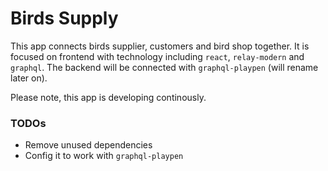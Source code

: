 # Birds Supply

This app connects birds supplier, customers and bird shop together. It is focused on frontend with technology including `react`, `relay-modern` and `graphql`. The backend will be connected with `graphql-playpen` (will rename later on).

Please note, this app is developing continously.

### TODOs
* Remove unused dependencies
* Config it to work with `graphql-playpen`
